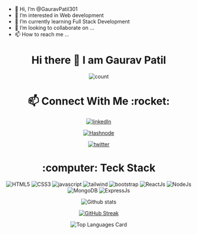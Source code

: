 - 👋 Hi, I’m @GauravPatil301
- 👀 I’m interested in Web development
- 🌱 I’m currently learning Full Stack Development
- 💞️ I’m looking to collaborate on ...
- 📫 How to reach me ...

<!---
GauravPatil301/GauravPatil301 is a ✨ special ✨ repository because its `README.md` (this file) appears on your GitHub profile.
You can click the Preview link to take a look at your changes.
--->
<h1 align="center">Hi there 👋 I am Gaurav Patil</h1> 

<div align='center'>

![count](https://komarev.com/ghpvc/?username=GauravPatil301&color=blueviolet)

<h1 align="center">📫 Connect With Me :rocket:</h1>

[![linkedIn](https://img.shields.io/badge/LinkedIn-0077B5?style=for-the-badge&logo=linkedin&logoColor=white)](https://www.linkedin.com/in/gaurav-patil301/)
 
 [![Hashnode](https://img.shields.io/badge/Hashnode-2962FF?style=for-the-badge&logo=hashnode&logoColor=white)](https://gauravpatil.hashnode.dev/)
 
 [![twitter](https://img.shields.io/badge/Twitter-1DA1F2?style=for-the-badge&logo=twitter&logoColor=white)](https://twitter.com/GauravYPatil)
 
 </div>

<h1 align="center">:computer: Teck Stack</h1>
<div align='center'>
 
![HTML5](https://img.shields.io/badge/HTML5-E34F26?style=for-the-badge&logo=html5&logoColor=white)
![CSS3](https://img.shields.io/badge/CSS3-1572B6?style=for-the-badge&logo=css3&logoColor=white)
![javascript](https://img.shields.io/badge/JavaScript-323330?style=for-the-badge&logo=javascript&logoColor=F7DF1E)
![tailwind](https://img.shields.io/badge/Tailwind_CSS-38B2AC?style=for-the-badge&logo=tailwind-css&logoColor=white)
![bootstrap](https://img.shields.io/badge/Bootstrap-563D7C?style=for-the-badge&logo=bootstrap&logoColor=white)
![ReactJs](https://img.shields.io/badge/React-20232A?style=for-the-badge&logo=react&logoColor=61DAFB)
![NodeJs](https://img.shields.io/badge/Node.js-339933?style=for-the-badge&logo=nodedotjs&logoColor=white)
![MongoDB](https://img.shields.io/badge/MongoDB-4EA94B?style=for-the-badge&logo=mongodb&logoColor=white)
![ExpressJs](https://img.shields.io/badge/Express.js-000000?style=for-the-badge&logo=express&logoColor=white)
 
![Github stats](https://github-readme-stats-sigma-five.vercel.app/api?username=gauravpatil301&theme=highcontrast&show_icons=true&count_private=true)

[![GitHub Streak](https://streak-stats.demolab.com/?user=gauravpatil301&theme=dark)](https://git.io/streak-stats)

![Top Languages Card](https://github-readme-stats-sigma-five.vercel.app/api/top-langs/?username=gauravpatil301&layout=compact)

 </div>
